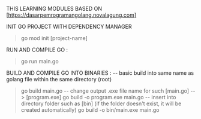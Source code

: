 THIS LEARNING MODULES BASED ON 
[https://dasarpemrogramangolang.novalagung.com]

INIT GO PROJECT WITH DEPENDENCY MANAGER
> go mod init [project-name]

RUN AND COMPILE GO : 
> go run main.go

BUILD AND COMPILE GO INTO BINARIES : 
-- basic build into same name as golang file within the same directory (root)
> go build main.go
-- change output .exe file name for such [main.go] --> [program.exe]
> go build -o program.exe main.go
-- insert into directory folder such as [bin] (if the folder doesn't exist, it will be created automatically)
> go build -o bin/main.exe main.go